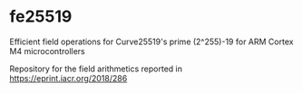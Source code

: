 # fe25519
Efficient field operations for Curve25519's prime (2^255)-19 for ARM Cortex M4 microcontrollers

Repository for the field arithmetics reported in
https://eprint.iacr.org/2018/286

